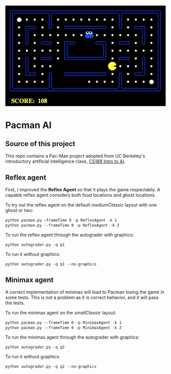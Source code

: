 ![screenshot of pacman](pacman.gif)

# Pacman AI


## Source of this project
This repo contains a Pac-Man project adopted from UC Berkeley's introductory artificial intelligence class, [CS188 Intro to AI](http://ai.berkeley.edu/project_overview.html). 

## Reflex agent
First, I improved the **Reflex Agent** so that it plays the game respectably. A capable reflex agent considers both food locations and ghost locations.

To try out the reflex agent on the default *mediumClassic* layout with one ghost or two:
```
python pacman.py —frameTime 0 -p ReflexAgent -k 1
python pacman.py --frameTime 0 -p ReflexAgent -k 2
```

To run the reflex agent through the autograder with graphics:
```
python autograder.py -q q1
```

To run it without graphics:
```
python autograder.py -q q1 --no-graphics
```

## Minimax agent
A correct implementation of minimax will lead to Pacman losing the game in some tests. This is not a problem as it is correct behavior, and it will pass the tests.

To run the minimax agent on the *smallClassic* layout:
```
python pacman.py --frameTime 0 -p MinimaxAgent -k 1
python pacman.py --frameTime 0 -p MinimaxAgent -k 2
```

To run the minimax agent through the autograder with graphics:
```
python autograder.py -q q2
```

To run it without graphics:
```
python autograder.py -q q2 --no-graphics
```
